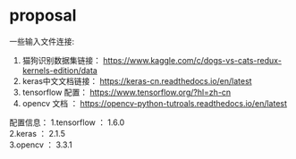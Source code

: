 # proposal
一些输入文件连接:
1. 猫狗识别数据集链接： https://www.kaggle.com/c/dogs-vs-cats-redux-kernels-edition/data
2. keras中文文档链接： https://keras-cn.readthedocs.io/en/latest
3. tensorflow 配置：  https://www.tensorflow.org/?hl=zh-cn
4. opencv 文档    ：  https://opencv-python-tutroals.readthedocs.io/en/latest

配置信息：
1.tensorflow ： 1.6.0 <br>
2.keras      ： 2.1.5 <br>
3.opencv     ： 3.3.1 <br>
